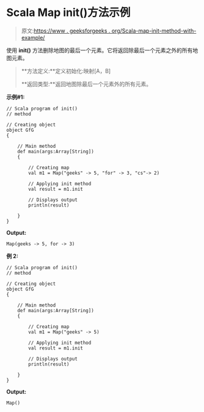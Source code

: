 # Scala Map init()方法示例

> 原文:[https://www . geeksforgeeks . org/Scala-map-init-method-with-example/](https://www.geeksforgeeks.org/scala-map-init-method-with-example/)

使用 **init()** 方法删除地图的最后一个元素。它将返回除最后一个元素之外的所有地图元素。

> **方法定义:**定义初始化:映射[A，B]
> 
> **返回类型:**返回地图除最后一个元素外的所有元素。

**示例#1:**

```
// Scala program of init()
// method

// Creating object
object GfG
{ 

    // Main method
    def main(args:Array[String])
    {

        // Creating map
        val m1 = Map("geeks" -> 5, "for" -> 3, "cs"-> 2)

        // Applying init method
        val result = m1.init

        // Displays output
        println(result)

    }
}
```

**Output:**

```
Map(geeks -> 5, for -> 3)

```

**例 2:**

```
// Scala program of init()
// method

// Creating object
object GfG
{ 

    // Main method
    def main(args:Array[String])
    {

        // Creating map
        val m1 = Map("geeks" -> 5)

        // Applying init method
        val result = m1.init

        // Displays output
        println(result)

    }
}
```

**Output:**

```
Map()

```